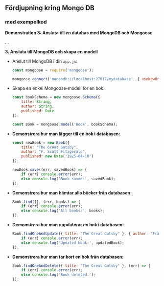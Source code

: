 ## Fördjupning kring Mongo DB
### med exempelkod


**Demonstration 3: Ansluta till en databas med MongoDB och Mongoose**

...

**3. Ansluta till MongoDB och skapa en modell**

   - Anslut till MongoDB i din `app.js`:
     ```javascript
     const mongoose = require('mongoose');

     mongoose.connect('mongodb://localhost:27017/mydatabase', { useNewUrlParser: true, useUnifiedTopology: true });
     ```

   - Skapa en enkel Mongoose-modell för en bok:
     ```javascript
     const bookSchema = new mongoose.Schema({
         title: String,
         author: String,
         published: Date
     });

     const Book = mongoose.model('Book', bookSchema);
     ```

   - **Demonstrera hur man lägger till en bok i databasen:**
     ```javascript
     const newBook = new Book({
         title: "The Great Gatsby",
         author: "F. Scott Fitzgerald",
         published: new Date('1925-04-10')
     });

     newBook.save((err, savedBook) => {
         if (err) console.error(err);
         else console.log('Book saved:', savedBook);
     });
     ```

   - **Demonstrera hur man hämtar alla böcker från databasen:**
     ```javascript
     Book.find({}, (err, books) => {
         if (err) console.error(err);
         else console.log('All books:', books);
     });
     ```

   - **Demonstrera hur man uppdaterar en bok i databasen:**
     ```javascript
     Book.findOneAndUpdate({ title: "The Great Gatsby" }, { author: "Francis Scott Fitzgerald" }, { new: true }, (err, updatedBook) => {
         if (err) console.error(err);
         else console.log('Updated book:', updatedBook);
     });
     ```

   - **Demonstrera hur man tar bort en bok från databasen:**
     ```javascript
     Book.findOneAndDelete({ title: "The Great Gatsby" }, (err) => {
         if (err) console.error(err);
         else console.log('Book deleted.');
     });
     ```
